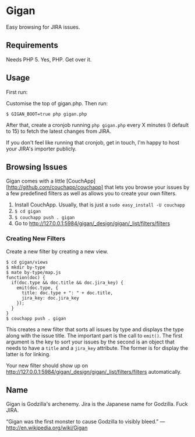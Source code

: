 # Gigan

Easy browsing for JIRA issues.


## Requirements

Needs PHP 5. Yes, PHP. Get over it.


## Usage

First run:

Customise the top of gigan.php. Then run:

    $ GIGAN_BOOT=true php gigan.php

After that, create a cronjob running `php gigan.php` every X minutes (I default
to 15) to fetch the latest changes from JIRA.

If you don't feel like running that cronjob, get in touch, I'm happy to host
your JIRA's importer publicly.


## Browsing Issues

Gigan comes with a little [CouchApp][http://github.com/couchapp/couchapp] that
lets you browse your issues by a few predefined filters as well as allows you
to create your own filters.

1. Install CouchApp. Usually, that is just a `sudo easy_install -U couchapp`
2. `$ cd gigan`
3. `$ couchapp push . gigan`
4. Go to <http://127.0.0.1:5984/gigan/_design/gigan/_list/filters/filters>

### Creating New Filters

Create a new filter by creating a new view.

    $ cd gigan/views
    $ mkdir by-type
    $ mate by-type/map.js
    function(doc) {
      if(doc.type && doc.title && doc.jira_key) {
        emit(doc.type, {
          title: doc.type + ": " + doc.title,
          jira_key: doc.jira_key
        });
      }
    }
    $ couchapp push . gigan

This creates a new filter that sorts all issues by type and displays the type
along with the issue title. The important part is the call to `emit()`. The
first argument is the key to sort your issues by the second is an object that
needs to have a `title` and a `jira_key` attribute. The former is for display
the latter is for linking.

Your new filter should show up on
<http://127.0.0.1:5984/gigan/_design/gigan/_list/filters/filters> automatically.


## Name

Gigan is Godzilla's archenemy. Jira is the Japanese name for Godzilla. Fuck JIRA.

“Gigan was the first monster to cause Godzilla to visibly bleed.” — http://en.wikipedia.org/wiki/Gigan

